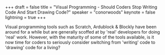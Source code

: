 +++
draft = false
title = "Visual Programming - Should Coders Stop Writing Code And Start Drawing Code?"
speaker = "conorwoods"
keynote = false
lightning = true
+++

Visual programming tools such as Scratch, Ardublock & Blockly have been around for a while but are generally scoffed at by 'real' developers for doing 'real' work. However, with the maturity of some of the tools available, is it now time for coders to seriously consider switching from 'writing' code to 'drawing' code for a living?